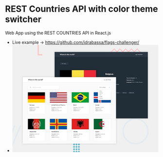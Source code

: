 # REST Countries API with color theme switcher
Web App using the REST COUNTRIES API in React.js
- Live example -> https://github.com/idrabassa/flags-challenger/
- ![Recargar](https://github.com/idrabassa/flags-challenger/blob/master/public/design/desktop-preview.jpg)